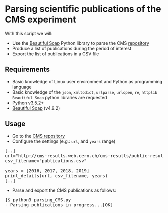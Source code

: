 # Parsing scientific publications of the CMS experiment

With this script we will: 

* Use the [Beautiful Soap](https://www.crummy.com/software/BeautifulSoup/bs4/doc/) Python library to parse the CMS [repository](http://cms-results.web.cern.ch/cms-results/public-results/publications/CMS/index.html) 
* Produce a list of publications during the period of interest
* Export the list of publications in a CSV file

## Requirements
* Basic knowledge of Linux user environment and Python as programming language
* Basic knowledge of the `json`, `xmltodict`, `urlparse`, `urlopen`, `re`, `httplib` `Beautiful Soap` python libraries are requested
* Python v3.5.2+
* [Beautiful Soap](https://www.crummy.com/software/BeautifulSoup/bs4/doc/) (v4.9.2)

## Usage
* Go to the [CMS repository](http://cms-results.web.cern.ch/cms-results/public-results/publications/CMS/index.html)
* Configure the settings (e.g.: `url`, and `years` range)

<pre>
[..]
url="http://cms-results.web.cern.ch/cms-results/public-results/publications/CMS/index.html"
csv_filename="publications.csv"

years = [2016, 2017, 2018, 2019]
print_details(url, csv_filename, years)
[..]
</pre>

* Parse and export the CMS publications as follows:
<pre>
]$ python3 parsing_CMS.py 
- Parsing publications in progress...[OK]
</pre>

